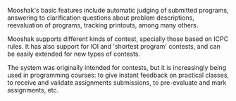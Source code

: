 Mooshak's basic features include automatic judging of submitted programs, answering to clarification questions about problem descriptions, reevaluation of programs, tracking printouts, among many others.

Mooshak supports different kinds of contest, specially those based on ICPC rules. It has also support for IOI and 'shortest program' contests, and can be easily extended for new types of contests.

The system was originally intended for contests, but it is increasingly being used in programming courses: to give instant feedback on practical classes, to receive and validate assignments submissions, to pre-evaluate and mark assignments, etc.




